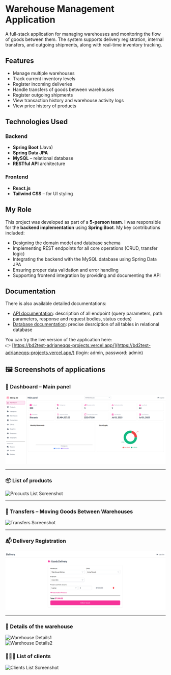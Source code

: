 # Warehouse Management Application
A full-stack application for managing warehouses and monitoring the flow of goods between them. The system supports delivery registration, internal transfers, and outgoing shipments, along with real-time inventory tracking.

## Features
- Manage multiple warehouses
- Track current inventory levels
- Register incoming deliveries
- Handle transfers of goods between warehouses
- Register outgoing shipments
- View transaction history and warehouse activity logs
- View price history of products

## Technologies Used

### Backend
- **Spring Boot** (Java)
- **Spring Data JPA**
- **MySQL** – relational database
- **RESTful API** architecture

### Frontend
- **React.js**
- **Tailwind CSS**  – for UI styling

## My Role
This project was developed as part of a **5-person team**.
I was responsible for the **backend implementation** using **Spring Boot**. My key contributions included:
- Designing the domain model and database schema
- Implementing REST endpoints for all core operations (CRUD, transfer logic)
- Integrating the backend with the MySQL database using Spring Data JPA
- Ensuring proper data validation and error handling
- Supporting frontend integration by providing and documenting the API

## Documentation
There is also available detailed documentations:
- [API documentation](https://github.com/kpta119/WarehouseManagement/blob/main/API-Documentation.pdf): description of all endpoint (query parameters, path parameters, response and request bodies, status codes)
- [Database documentation](): precise desrciption of all tables in relational database

You can try the live version of the application here:  
👉 [https://bd2test-adrianeqqs-projects.vercel.app/](https://bd2test-adrianeqqs-projects.vercel.app/) (login: admin, password: admin)  

## 🖼️ Screenshots of applications

### 📍 Dashboard – Main panel
![Dashboard Screenshot](screenshots/dashboard.png)

---

### 📦  List of products
![Procucts List Screenshot](screenshots/inventory.png)

---

### 🚚 Transfers – Moving Goods Between Warehouses
![Transfers Screenshot](screenshots/transfers.png)

---

### 📬 Delivery Registration
![Delivery Screenshot](screenshots/delivery.png)

---

### 🏢 Details of the warehouse
![Warehouse Details1](screenshots/warehouse_1/png)  
![Warehouse Details2](screenshots/warehouse_2/png)

### 👨🏻‍💼 List of clients
![Clients List Screenshot](screenshots/clients_list/png)
